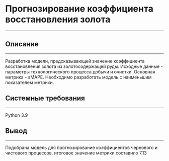 # Прогнозирование коэффициента восстановления золота
___

## Описание
___
Разработка модели, предсказывающей значение коэффициента восстановления золота из золотосодержащей руды. Исходные данные - параметры технологического процесса добычи и очистки.
Основная метрика - sMAPE. Необходимо разработать модель с наименьшим показателем метрики.


## Системные требования
___
Python 3.9

## Вывод
___
Подобрана модель для прогнозирование коэффициентов чернового и чистового процессов, итоговое значение метрики составило 7.13